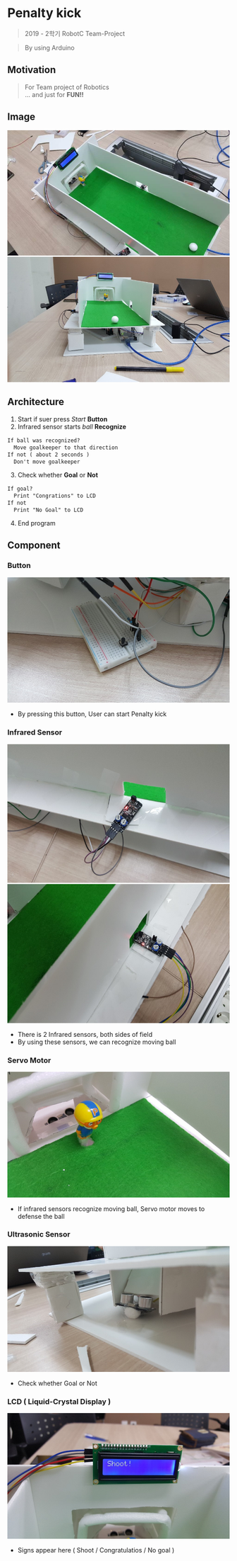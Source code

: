 # Penalty kick

> 2019 - 2학기 RobotC Team-Project

  > By using Arduino

## Motivation
  > For Team project of Robotics  
  > ... and just for **FUN!!**
## Image
  ![Penalty Kick 1](img/Penalty_kick_1.png)
  ![Penalty Kick 2](img/Penalty_kick_2.png)
## Architecture
  1. Start if suer press *Start* **Button**
  2. Infrared sensor starts *ball* **Recognize**  

    If ball was recognized?
      Move goalkeeper to that direction
    If not ( about 2 seconds )
      Don't move goalkeeper
  3. Check whether **Goal** or **Not**

    If goal?
      Print "Congrations" to LCD
    If not
      Print "No Goal" to LCD
  4. End program
## Component
### Button
  ![Button](img/Button.png)
  * By pressing this button, User can start Penalty kick
### Infrared Sensor
  ![Infrared Sensor 1](img/Infrared_sensor_1.png)
  ![Infrared Sensor 2](img/Infrared_sensor_2.png)
  * There is 2 Infrared sensors, both sides of field
  * By using these sensors, we can recognize moving ball
### Servo Motor
  ![Goalkeeper](img/Goalkeeper.png)
  * If infrared sensors recognize moving ball, Servo motor moves to defense the ball
### Ultrasonic Sensor
  ![Ultrasonic Sensor](img/Ultrasonic_sensor.png)
  * Check whether Goal or Not
### LCD ( Liquid-Crystal Display )
  ![LCD](img/LCD.png)

  * Signs appear here ( Shoot / Congratulatios / No goal )